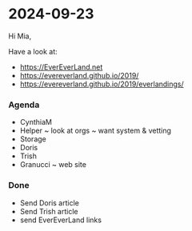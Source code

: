 # 2024-09-23

Hi Mia,

Have a look at:

* https://EverEverLand.net
* https://evereverland.github.io/2019/
* https://evereverland.github.io/2019/everlandings/



### Agenda

* CynthiaM
* Helper ~ look at orgs ~ want system &amp; vetting
* Storage
* Doris
* Trish
* Granucci ~ web site

### Done

* Send Doris article
* Send Trish article
* send EverEverLand links
